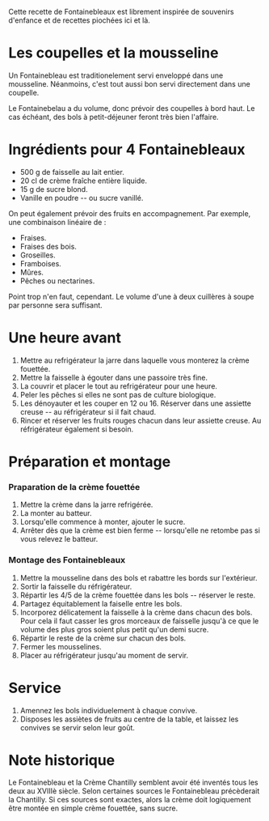 Cette recette de Fontainebleaux est librement inspirée de souvenirs
d'enfance et de recettes piochées ici et là.

# Les coupelles et la mousseline<a id="sec-1" name="sec-1"></a>

Un Fontainebleau est traditionelement servi enveloppé dans une
mousseline. Néanmoins, c'est tout aussi bon servi directement dans une
coupelle.

Le Fontainebelau a du volume, donc prévoir des coupelles à bord
haut. Le cas échéant, des bols à petit-déjeuner feront très bien
l'affaire.

# Ingrédients pour 4 Fontainebleaux <a id="sec-2" name="sec-2"></a>

-   500 g de faisselle au lait entier.
-   20 cl de crème fraîche entière liquide.
-   15 g de sucre blond.
-   Vanille en poudre -- ou sucre vanillé.

On peut également prévoir des fruits en accompagnement. Par exemple,
une combinaison linéaire de :

-   Fraises.
-   Fraises des bois.
-   Groseilles.
-   Framboises.
-   Mûres.
-   Pêches ou nectarines.

Point trop n'en faut, cependant. Le volume d'une à deux cuillères à
soupe par personne sera suffisant.

# Une heure avant<a id="sec-3" name="sec-3"></a>

1.  Mettre au refrigérateur la jarre dans laquelle vous monterez la crème fouettée.
2.  Mettre la faisselle à égouter dans une passoire très fine.
3.  La couvrir et placer le tout au refrigérateur pour une heure.
4.  Peler les pêches si elles ne sont pas de culture biologique.
5.  Les dénoyauter et les couper en 12 ou 16. Réserver dans une assiette creuse -- au réfrigérateur si il fait chaud.
6.  Rincer et réserver les fruits rouges chacun dans leur assiette creuse. Au réfrigérateur également si besoin.

# Préparation et montage<a id="sec-4" name="sec-4"></a>

### Praparation de la crème fouettée<a id="sec-4-1" name="sec-4-1"></a>

1.  Mettre la crème dans la jarre refrigérée.
2.  La monter au batteur.
3.  Lorsqu'elle commence à monter, ajouter le sucre.
4.  Arrêter dès que la crème est bien ferme -- lorsqu'elle ne retombe pas si vous relevez le batteur.

### Montage des Fontainebleaux<a id="sec-4-2" name="sec-4-2"></a>

1.  Mettre la mousseline dans des bols et rabattre les bords sur l'extérieur.
2.  Sortir la faisselle du réfrigérateur.
3.  Répartir les 4/5 de la crème fouettée dans les bols -- réserver le reste.
4.  Partagez équitablement la faiselle entre les bols.
5.  Incorporez délicatement la faisselle à la crème dans chacun des bols. Pour cela il faut casser les gros morceaux de faisselle jusqu'à ce que le volume des plus gros soient plus petit qu'un demi sucre.
6.  Répartir le reste de la crème sur chacun des bols.
7.  Fermer les mousselines.
8.  Placer au réfrigérateur jusqu'au moment de servir.

# Service<a id="sec-5-4" name="sec-5-4"></a>

1. Amennez les bols individuelement à chaque convive.
2. Disposes les assiètes de fruits au centre de la table, et laissez les convives se servir selon leur goût.

# Note historique

Le Fontainebleau et la Crème Chantilly semblent avoir été inventés
tous les deux au XVIIIè siècle. Selon certaines sources le
Fontainebleau précèderait la Chantilly. Si ces sources sont exactes,
alors la crème doit logiquement être montée en simple crème fouettée,
sans sucre.
